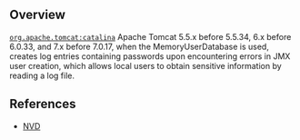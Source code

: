 ## Overview
[`org.apache.tomcat:catalina`](http://search.maven.org/#search%7Cga%7C1%7Ca%3A%22catalina%22)
Apache Tomcat 5.5.x before 5.5.34, 6.x before 6.0.33, and 7.x before 7.0.17, when the MemoryUserDatabase is used, creates log entries containing passwords upon encountering errors in JMX user creation, which allows local users to obtain sensitive information by reading a log file.

## References
- [NVD](https://web.nvd.nist.gov/view/vuln/detail?vulnId=CVE-2011-2204)
